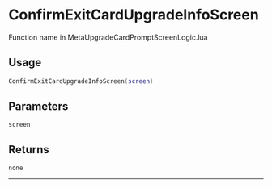 # ConfirmExitCardUpgradeInfoScreen
Function name in MetaUpgradeCardPromptScreenLogic.lua
## Usage
```lua
ConfirmExitCardUpgradeInfoScreen(screen)
```
## Parameters
`screen`
## Returns
`none`

---